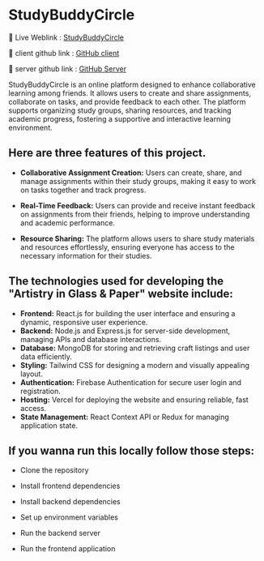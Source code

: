 # StudyBuddyCircle

🔗 Live Weblink : [StudyBuddyCircle](https://study-buddy-circle.web.app)

🔗 client github link : [GitHub client](https://github.com/MushfikMahi/Study-Buddy-Circle-client)

🔗 server github link : [GitHub Server](https://github.com/MushfikMahi/study-buddy-circle-server)

StudyBuddyCircle is an online platform designed to enhance collaborative learning among friends. It allows users to create and share assignments, collaborate on tasks, and provide feedback to each other. The platform supports organizing study groups, sharing resources, and tracking academic progress, fostering a supportive and interactive learning environment.

## Here are three features of this project.

- **Collaborative Assignment Creation:** Users can create, share, and manage assignments within their study groups, making it easy to work on tasks together and track progress.

- **Real-Time Feedback:** Users can provide and receive instant feedback on assignments from their friends, helping to improve understanding and academic performance.

- **Resource Sharing:** The platform allows users to share study materials and resources effortlessly, ensuring everyone has access to the necessary information for their studies.


## The technologies used for developing the "Artistry in Glass & Paper" website include:
- **Frontend:** React.js for building the user interface and ensuring a dynamic, responsive user experience.
- **Backend:** Node.js and Express.js for server-side development, managing APIs and database interactions.
- **Database:** MongoDB for storing and retrieving craft listings and user data efficiently.
- **Styling:** Tailwind CSS for designing a modern and visually appealing layout.
- **Authentication:** Firebase Authentication for secure user login and registration.
- **Hosting:** Vercel for deploying the website and ensuring reliable, fast access.
- **State Management:** React Context API or Redux for managing application state.


## If you wanna run this locally follow those steps:

- Clone the repository

- Install frontend dependencies

- Install backend dependencies

- Set up environment variables

- Run the backend server

- Run the frontend application

